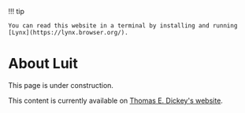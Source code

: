 !!! tip

    You can read this website in a terminal by installing and running [Lynx](https://lynx.browser.org/).

# About Luit

This page is under construction.

This content is currently available on [Thomas E. Dickey's website](https://invisible-island.net/luit/luit.html).
